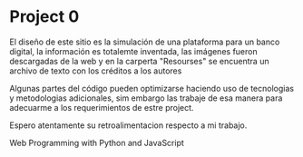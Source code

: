# Project 0
El diseño de este sitio es la simulación de una plataforma para un banco digital,
la información es totalemte inventada,
las imágenes fueron descargadas de la web y en la carperta "Resourses" se encuentra un archivo de texto con los créditos a los autores

Algunas partes del código pueden optimizarse haciendo uso 
de tecnologias y metodologias adicionales, sim embargo las 
trabaje de esa manera para adecuarme a los requerimientos de estre project.

Espero atentamente su retroalimentacion respecto a mi trabajo.

Web Programming with Python and JavaScript
